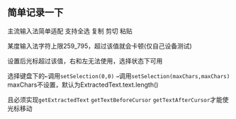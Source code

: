 ## 简单记录一下

主流输入法简单适配  支持全选 复制 剪切 粘贴

某度输入法字符上限259_795，超过该值就会卡顿(仅自己设备测试)

设置后光标超过该值，右和左无法使用，选择状态下可用

选择键盘下的`←`调用`setSelection(0,0)`   `→`调用`setSelection(maxChars,maxChars)` maxChars不设置，默认为ExtractedText.text.length()

且必须实现`getExtractedText`  `getTextBeforeCursor`  `getTextAfterCursor`才能使光标移动